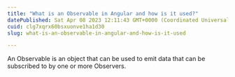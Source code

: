 ```yaml
---
title: "What is an Observable in Angular and how is it used?"
datePublished: Sat Apr 08 2023 12:11:43 GMT+0000 (Coordinated Universal Time)
cuid: clg7xqrx60bsxuonve1ha1d30
slug: what-is-an-observable-in-angular-and-how-is-it-used

---
```


An Observable is an object that can be used to emit data that can be subscribed to by one or more Observers.